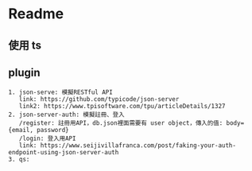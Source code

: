 # Readme

## 使用 ts

## plugin

    1. json-serve: 模擬RESTful API
       link: https://github.com/typicode/json-server
       link2: https://www.tpisoftware.com/tpu/articleDetails/1327
    2. json-server-auth: 模擬註冊、登入
       /register: 註冊用API，db.json裡面需要有 user object，傳入的值: body= {email, password}
       /login: 登入用API
       link: https://www.seijivillafranca.com/post/faking-your-auth-endpoint-using-json-server-auth
    3. qs:
